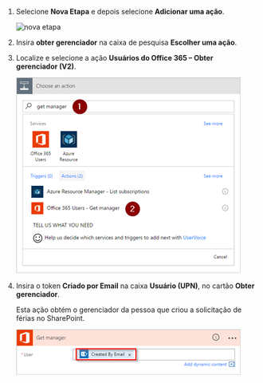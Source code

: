 1. Selecione **Nova Etapa** e depois selecione **Adicionar uma ação**.
   
    ![nova etapa](media/modern-approvals/select-sharepoint-add-action.png)
2. Insira **obter gerenciador** na caixa de pesquisa **Escolher uma ação**.
3. Localize e selecione a ação **Usuários do Office 365 – Obter gerenciador (V2)**.

    ![selecione os usuários do Office](media/modern-approvals/add-get-manager-action.png)
4. Insira o token **Criado por Email** na caixa **Usuário (UPN)**, no cartão **Obter gerenciador**.

    Esta ação obtém o gerenciador da pessoa que criou a solicitação de férias no SharePoint.

    ![obter a configuração do gerenciador](media/modern-approvals/get-manager-card.png)

